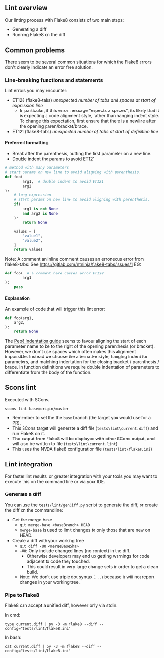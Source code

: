 
## Lint overview
Our linting process with Flake8 consists of two main steps:
- Generating a diff
- Running Flake8 on the diff

## Common problems
There seem to be several common situations for which the Flake8 errors don't clearly indicate an error free solution.

### Line-breaking functions and statements

Lint errors you may encounter:
- ET128 (flake8-tabs) *unexpected number of tabs and spaces at start of expression line*
  - In particular, if this error message "expects x spaces", its likely that it is expecting a
  code alignment style, rather than hanging indent style.
  To change this expectation, first ensure that there is a newline after the opening
  paren/bracket/brace.
- ET121 (flake8-tabs) *unexpected number of tabs at start of definition line*

#### Preferred formatting

- Break after the parenthesis, putting the first parameter on a new line.
- Double indent the params to avoid ET121

```python
# method with many parameters
# start params on new line to avoid aligning with parenthesis.
def foo(
		arg1,  # double indent to avoid ET121
		arg2
):
	# long expression
	# start params on new line to avoid aligning with parenthesis.
	if(
		arg1 is not None
		and arg2 is None
	):
		return None

	values = [
		"value1",
		"value2",
	]
	return values

```

Note: A comment an inline comment causes an erroneous error from flake8-tabs:
See https://gitlab.com/ntninja/flake8-tabs/issues/1
EG:
```python
def foo(  # a comment here causes error ET128
		arg1
):
	pass
```

#### Explanation

An example of code that will trigger this lint error:
```python
def foo(arg1,
	arg2,
):
	return None
```

The [Pep8 indentation guide](https://www.python.org/dev/peps/pep-0008/#indentation) seems to favour aligning the start of each parameter name to be to the right of the opening parenthesis (or bracket). 
However, we don't use spaces which often makes this alignment impossible.
Instead we choose the alternative style, hanging indent for parameters, and matching indentation for the closing bracket / parenthesis / brace.
In function definitions we require double indentation of parameters to differentiate from the body of the function.

## Scons lint
Executed with SCons.
```
scons lint base=origin/master
```
- Remember to set the the `base` branch (the target you would use for a PR).
- This SCons target will generate a diff file (`tests\lint\current.diff`) and run Flake8 on it.
- The output from Flake8 will be displayed with other SCons output, and will also be written to file (`tests\lint\current.lint`)
- This uses the NVDA flake8 configuration file (`tests\lint\flake8.ini`)

## Lint integration

For faster lint results, or greater integration with your tools you may want to execute this on the command line or via your IDE.

### Generate a diff

You can use the `tests/lint/genDiff.py` script to generate the diff, or create the diff on the commandline:
- Get the merge base
  - `git merge-base <baseBranch> HEAD`
  - `merge-base` is used to limit changes to only those that are new on HEAD.
- Create a diff with your working tree
  - `git diff -U0 <mergeBaseSha>`
  - `-U0`: Only include changed lines (no context) in the diff.
    - Otherwise developers may end up getting warnings for code adjacent to code they touched.
    - This could result in very large change sets in order to get a clean build.
  - Note: We don't use triple dot syntax (`...`) because it will not report changes in your working tree.

### Pipe to Flake8

Flake8 can accept a unified diff, however only via stdin.

In cmd:
```
type current.diff | py -3 -m flake8 --diff --config="tests/lint/flake8.ini"
```

In bash:
```
cat current.diff | py -3 -m flake8 --diff --config="tests/lint/flake8.ini"
```
